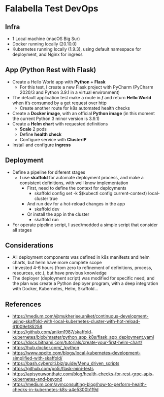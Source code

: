 # Falabella Test DevOps

## Infra
- 1 Local machine (macOS Big Sur)
- Docker running locally (20.10.0)
- Kubernetes running locally (1.9.3), using default namespace for deployment, and Nginx for ingress

## App (Python Rest with Flask)
- Create a Hello World app with **Python + Flask**
  - For this test, I create a new Flask project with PyCharm (PyCharm 2020/3 and Python 3.9.1 in a virtual environment)
- The default application test make a route in **/** and return **Hello World** when it’s consumed by a get request over http
  - Create another route for k8s automated health checks
- Create a **Docker image**, with an official **Python image** (in this moment the current Python 3 minor version is 3.9.1)
- Create a **Helm chart** with requested definitions
  - **Scale** 2 pods
  - Define **health check**
  - Configure service with **ClusterIP**
- Install and configure **ingress**

## Deployment
- Define a pipeline for diferent stages 
  - I use **skaffold** for automate deployment process, and make a consistent definitions, with well know implementation
    - First, need to define the context for deployments
      - skaffold config set -k $(kubectl config current-context) local-cluster true
    - And run dev for a hot-reload changes in the app
      - skaffold dev
    - Or install the app in the cluster
      - skaffold run
- For operate pipeline script, I used/modded a simple script that consider all stages

## Considerations
- All deployment components was defined in k8s manifests and helm charts, but helm have more complete scope
- I invested 4-6 hours (from zero to refinement of definitions, process, resources, etc.), but have previous knowledge
- The deployer (deployment script) was modified for specific need, and the plan was create a Python deployer program, with a deep integration with Docker, Kubernetes, Helm, Skaffold...

## References
- https://medium.com/@mukherjee.aniket/continuous-development-using-skaffold-with-local-kubernetes-cluster-with-hot-reload-61009e185258
- https://github.com/anikm1987/skaffold-kubernetes/blob/master/python_app_k8s/flask_app_deployment.yaml
- https://docs.bitnami.com/tutorials/create-your-first-helm-chart/
- https://hub.docker.com/_/python
- https://www.opcito.com/blogs/local-kubernetes-development-simplified-with-skaffold/
- https://bash.cyberciti.biz/guide/Menu_driven_scripts
- https://github.com/po5i/flask-mini-tests
- https://apisyouwonthate.com/blog/health-checks-for-rest-grpc-apis-kubernetes-and-beyond
- https://medium.com/avmconsulting-blog/how-to-perform-health-checks-in-kubernetes-k8s-a4e5300b1f9d


